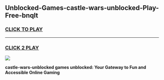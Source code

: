 
## Unblocked-Games-castle-wars-unblocked-Play-Free-bnqlt
<h3>
<a href="https://premium76.site?title=castle-wars-unblocked&ref=10A">CLICK TO PLAY</a></h3>
<hr>

<h3>
<a href="https://premium76.site?title=castle-wars-unblocked&ref=10A">CLICK 2 PLAY</a>
  
</h3>

<a href="https://premium76.site?title=castle-wars-unblocked&ref=10A"><img src="https://clearcache.store/games.png"></a>


**castle-wars-unblocked games unblocked: Your Gateway to Fun and Accessible Online Gaming**
